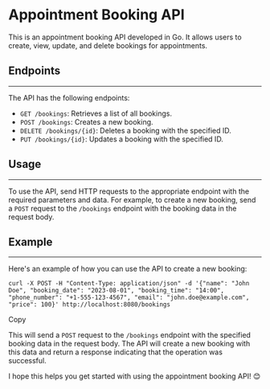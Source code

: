 # Appointment Booking API

This is an appointment booking API developed in Go. It allows users to create, view, update, and delete bookings for appointments.

## Endpoints
---

The API has the following endpoints:

- `GET /bookings`: Retrieves a list of all bookings.
- `POST /bookings`: Creates a new booking.
- `DELETE /bookings/{id}`: Deletes a booking with the specified ID.
- `PUT /bookings/{id}`: Updates a booking with the specified ID.

## Usage

---

To use the API, send HTTP requests to the appropriate endpoint with the required parameters and data. For example, to create a new booking, send a `POST` request to the `/bookings` endpoint with the booking data in the request body.

## Example

---

Here's an example of how you can use the API to create a new booking:

```
curl -X POST -H "Content-Type: application/json" -d '{"name": "John Doe", "booking_date": "2023-08-01", "booking_time": "14:00", "phone_number": "+1-555-123-4567", "email": "john.doe@example.com", "price": 100}' http://localhost:8080/bookings

```

Copy

This will send a `POST` request to the `/bookings` endpoint with the specified booking data in the request body. The API will create a new booking with this data and return a response indicating that the operation was successful.

I hope this helps you get started with using the appointment booking API! 😊
